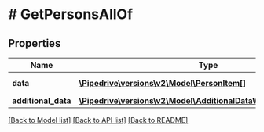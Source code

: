 # # GetPersonsAllOf

## Properties

Name | Type | Description | Notes
------------ | ------------- | ------------- | -------------
**data** | [**\Pipedrive\versions\v2\Model\PersonItem[]**](PersonItem.md) | Persons array | [optional]
**additional_data** | [**\Pipedrive\versions\v2\Model\AdditionalDataWithCursorPagination**](.md) |  | [optional]

[[Back to Model list]](../README.md#documentation-for-models) [[Back to API list]](../README.md#documentation-for-api-endpoints) [[Back to README]](../README.md)
